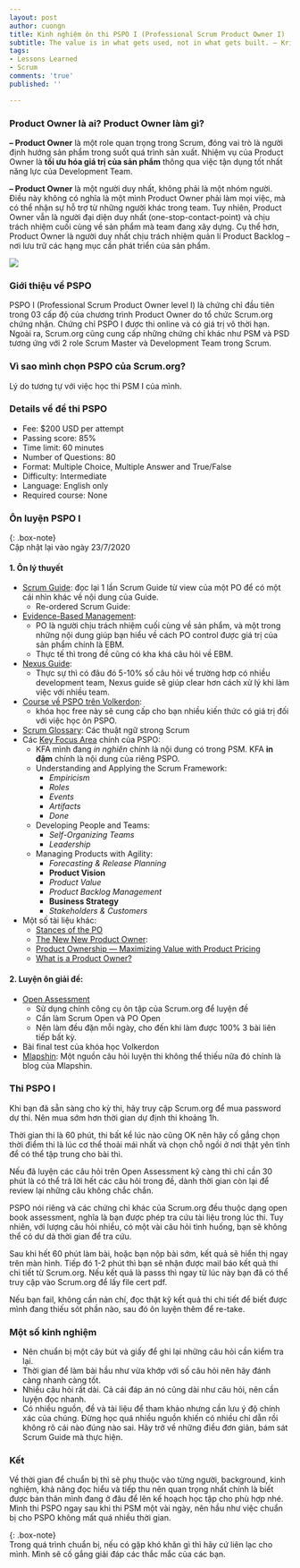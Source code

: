 ```yaml
---
layout: post
author: cuongn
title: Kinh nghiệm ôn thi PSPO I (Professional Scrum Product Owner I)
subtitle: The value is in what gets used, not in what gets built. — Kris Gale
tags:
- Lessons Learned
- Scrum
comments: 'true'
published: ''

---
```

### Product Owner là ai? Product Owner làm gì?

**– Product Owner** là một role quan trọng trong Scrum, đóng vai trò là người định hướng sản phẩm trong suốt quá trình sản xuất. Nhiệm vụ của Product Owner là **tối ưu hóa giá trị của sản phẩm** thông qua việc tận dụng tốt nhất năng lực của Development Team.

**– Product Owner** là một người duy nhất, không phải là một nhóm người. Điều này không có nghĩa là một mình Product Owner phải làm mọi việc, mà có thể nhận sự hỗ trợ từ những người khác trong team. Tuy nhiên, Product Owner vẫn là người đại diện duy nhất (one-stop-contact-point) và chịu trách nhiệm cuối cùng về sản phẩm mà team đang xây dựng. Cụ thể hơn, Product Owner là người duy nhất chịu trách nhiệm quản lí Product Backlog – nơi lưu trữ các hạng mục cần phát triển của sản phẩm.

![](/uploads/20200617-e51c3f9a-f974-42cd-bf67-7a46ef3fbf81.png)

### Giới thiệu về PSPO

PSPO I (Professional Scrum Product Owner level I) là chứng chỉ đầu tiên trong 03 cấp độ của chương trình Product Owner do tổ chức Scrum.org chứng nhận. Chứng chỉ PSPO I được thi online và có giá trị vô thời hạn. Ngoài ra, Scrum.org cũng cung cấp những chứng chỉ khác như PSM và PSD tương ứng với 2 role Scrum Master và Development Team trong Scrum.

### Vì sao mình chọn PSPO của Scrum.org?

Lý do tương tự với việc học thi PSM I của mình.

### Details về đề thi PSPO

* Fee: $200 USD per attempt
* Passing score: 85%
* Time limit: 60 minutes
* Number of Questions: 80
* Format: Multiple Choice, Multiple Answer and True/False
* Difficulty: Intermediate
* Language: English only
* Required course: None

### Ôn luyện PSPO I

{: .box-note}  
Cập nhật lại vào ngày 23/7/2020

#### 1. Ôn lý thuyết

* [Scrum Guide](https://scrumguides.org/scrum-guide.html): đọc lại 1 lần Scrum Guide từ view của một PO để có một cái nhìn khác về nội dung của Guide.
  * Re-ordered Scrum Guide:
* [Evidence-Based Management](https://www.scrum.org/resources/evidence-based-management): 
  * PO là người chịu trách nhiệm cuối cùng về sản phẩm, và một trong những nội dung giúp bạn hiểu về cách PO control được giá trị của sản phẩm chính là EBM.
  * Thực tế thì trong đề cũng có kha khá câu hỏi về EBM.
* [Nexus Guide](https://www.scrum.org/resources/online-nexus-guide): 
  * Thực sự thì có đâu đó 5-10% số câu hỏi về trường hơp có nhiều development team, Nexus guide sẽ giúp clear hơn cách xử lý khi làm việc với nhiều team.
* [Course về PSPO trên Volkerdon](https://www.volkerdon.com/courses/take/pspo1/texts/6549713-what-is-scrum): 
  * khóa học free này sẽ cung cấp cho bạn nhiều kiến thức có giá trị đối với việc học ôn PSPO.
* [Scrum Glossary](https://www.scrum.org/Resources/Scrum-Glossary): Các thuật ngữ strong Scrum
* Các [Key Focus Area](https://www.scrum.org/professional-scrum-competencies) chính của PSPO:
  * KFA mình đang _in nghiên_ chính là nội dung có trong PSM. KFA **in đậm** chính là nội dung của riêng PSPO.
  * Understanding and Applying the Scrum Framework:
    * _Empiricism_
    * _Roles_
    * _Events_
    * _Artifacts_
    * _Done_
  * Developing People and Teams:
    * _Self-Organizing Teams_
    * _Leadership_
  * Managing Products with Agility:
    * _Forecasting & Release Planning_
    * **Product Vision**
    * _Product Value_
    * _Product Backlog Management_
    * **Business Strategy**
    * _Stakeholders & Customers_
* Một số tài liệu khác:
  * [Stances of the PO](https://medium.com/the-value-maximizers/stances-of-the-product-owner-cca45af4f20c)
  * [The New New Product Owner](https://scrumcrazy.wordpress.com/2018/09/22/the-new-new-product-owner/):
  * [Product Ownership — Maximizing Value with Product Pricing](https://medium.com/the-value-maximizers/product-ownership-the-art-of-maximizing-value-with-product-pricing-206739cf9027)
  * [What is a Product Owner?](https://medium.com/the-value-maximizers/what-is-a-product-owner-ee60dc276350)

#### 2. Luyện ôn giải đề:

* [Open Assessment ](https://www.scrum.org/open-assessments)
  * Sử dụng chính công cụ ôn tập của Scrum.org để luyện đề
  * Cần làm Scrum Open và PO Open
  * Nên làm đều đặn mỗi ngày, cho đến khi làm được 100% 3 bài liên tiếp bất kỳ.
* Bài final test của khóa học Volkerdon
* [Mlapshin](https://mlapshin.com/index.php/scrum-quizzes/po-learning-mode/): Một nguồn câu hỏi luyện thi không thể thiếu nữa đó chính là blog của Mlapshin.

### Thi PSPO I

Khi bạn đã sẵn sàng cho kỳ thi, hãy truy cập Scrum.org để mua password dự thi. Nên mua sớm hơn thời gian dự định thi khoảng 1h.

Thời gian thi là 60 phút, thi bất kể lúc nào cũng OK nên hãy cố gắng chọn thời điểm thi là lúc cơ thể thoải mái nhất và chọn chỗ ngồi ở nơi thật yên tĩnh để có thể tập trung cho bài thi.

Nếu đã luyện các câu hỏi trên Open Assessment kỹ càng thì chỉ cần 30 phút là có thể trả lời hết các câu hỏi trong đề, dành thời gian còn lại để review lại những câu không chắc chắn.

PSPO nói riêng và các chứng chỉ khác của Scrum.org đều thuộc dạng open book assessment, nghĩa là bạn được phép tra cứu tài liệu trong lúc thi. Tuy nhiên, với lượng câu hỏi nhiều, có một vài câu hỏi tình huống, bạn sẽ không thể có dư dả thời gian để tra cứu.

Sau khi hết 60 phút làm bài, hoặc bạn nộp bài sớm, kết quả sẽ hiển thị ngay trên màn hình. Tiếp đó 1-2 phút thì bạn sẽ nhận được mail báo kết quả thi chi tiết từ Scrum.org. Nếu kết quả là passs thì ngay từ lúc này bạn đã có thể truy cập vào Scrum.org để lấy file cert pdf.

Nếu bạn fail, không cần nản chí, đọc thật kỹ kết quả thi chi tiết để biết được mình đang thiếu sót phần nào, sau đó ôn luyện thêm để re-take.

### Một số kinh nghiệm

* Nên chuẩn bị một cây bút và giấy để ghi lại những câu hỏi cần kiểm tra lại.
* Thời gian để làm bài hầu như vừa khớp với số câu hỏi nên hãy đánh càng nhanh càng tốt.
* Nhiều câu hỏi rất dài. Cả cái đáp án nó cũng dài như câu hỏi, nên cần luyện đọc nhanh.
* Có nhiều nguồn, đề và tài liệu để tham khảo nhưng cần lưu ý độ chính xác của chúng. Đừng học quá nhiều nguồn khiến có nhiều chỉ dẫn rồi không rõ cái nào đúng nào sai. Hãy trở về những điều đơn giản, bám sát Scrum Guide mà thực hiện.

### Kết

Về thời gian để chuẩn bị thì sẽ phụ thuộc vào từng người, background, kinh nghiệm, khả năng đọc hiểu và tiếp thu nên quan trọng nhất chính là biết được bản thân mình đang ở đâu để lên kế hoạch học tập cho phù hợp nhé. Mình thi PSPO ngay sau khi thi PSM một vài ngày, nên hầu như việc chuẩn bị cho PSPO không mất quá nhiều thời gian.

{: .box-note}  
Trong quá trình chuẩn bị, nếu có gặp khó khăn gì thì hãy cứ liên lạc cho mình. Mình sẽ cố gắng giải đáp các thắc mắc của các bạn.